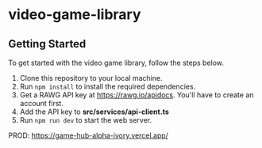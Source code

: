 # video-game-library
## Getting Started

To get started with the video game library, follow the steps below.


1. Clone this repository to your local machine.
2. Run `npm install` to install the required dependencies.
3. Get a RAWG API key at https://rawg.io/apidocs. You'll have to create an account first. 
4. Add the API key to **src/services/api-client.ts**
5. Run `npm run dev` to start the web server. 


PROD: https://game-hub-alpha-ivory.vercel.app/
